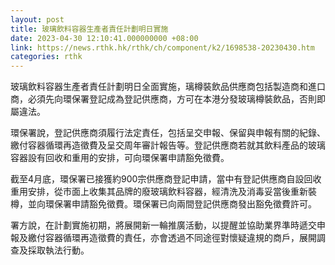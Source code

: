 ```yaml
---
layout: post
title: 玻璃飲料容器生產者責任計劃明日實施
date: 2023-04-30 12:10:41.000000000 +08:00
link: https://news.rthk.hk/rthk/ch/component/k2/1698538-20230430.htm
categories: rthk
---
```


玻璃飲料容器生產者責任計劃明日全面實施，璃樽裝飲品供應商包括製造商和進口商，必須先向環保署登記成為登記供應商，方可在本港分發玻璃樽裝飲品，否則即屬違法。

環保署說，登記供應商須履行法定責任，包括呈交申報、保留與申報有關的紀錄、繳付容器循環再造徵費及呈交周年審計報告等。登記供應商若就其飲料產品的玻璃容器設有回收和重用的安排，可向環保署申請豁免徵費。

截至4月底，環保署已接獲約900宗供應商登記申請，當中有登記供應商自設回收重用安排，從市面上收集其品牌的廢玻璃飲料容器，經清洗及消毒妥當後重新裝樽，並向環保署申請豁免徵費。環保署已向兩間登記供應商發出豁免徵費許可。

署方說，在計劃實施初期，將展開新一輪推廣活動，以提醒並協助業界準時遞交申報及繳付容器循環再造徵費的責任，亦會透過不同途徑對懷疑違規的商戶，展開調查及採取執法行動。
